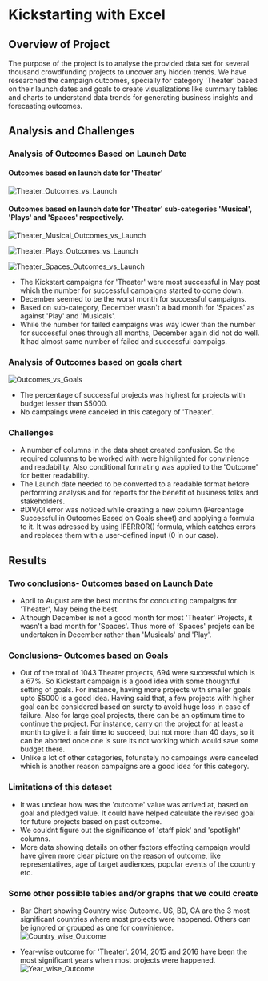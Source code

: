 # **Kickstarting with Excel**

## **Overview of Project**
The purpose of the project is to analyse the provided data set for several thousand crowdfunding projects to uncover any hidden trends. We have researched the campaign outcomes, specially for category 'Theater' based on their launch dates and goals to create visualizations like summary tables and charts to understand data trends for generating business insights and forecasting outcomes. 

## **Analysis and Challenges**
### **Analysis of Outcomes Based on Launch Date**
#### Outcomes based on launch date for 'Theater' 

![Theater_Outcomes_vs_Launch](./Resources/Theater_Outcomes_vs_Launch.png)

#### Outcomes based on launch date for 'Theater' sub-categories 'Musical', 'Plays' and 'Spaces' respectively.

![Theater_Musical_Outcomes_vs_Launch](./Resources/Theater_Musical_Outcomes_vs_Launch.png)

![Theater_Plays_Outcomes_vs_Launch](./Resources/Theater_Plays_Outcomes_vs_Launch.png)

![Theater_Spaces_Outcomes_vs_Launch](./Resources/Theater_Spaces_Outcomes_vs_Launch.png)

* The Kickstart campaigns for 'Theater' were most successful in May post which the number for successful campaigns started to come down.
* December seemed to be the worst month for successful campaigns.
* Based on sub-category, December wasn't a bad month for 'Spaces' as against 'Play' and 'Musicals'.
* While the number for failed campaigns was way lower than the number for successful ones through all months, December again did not do well. It had almost same number of failed and successful campaigs.

### **Analysis of Outcomes based on goals chart**

![Outcomes_vs_Goals](./Resources/Outcomes_vs_Goals.png)

* The percentage of successful projects was highest for projects with budget lesser than $5000.
* No campaings were canceled in this category of 'Theater'.

### **Challenges**
* A number of columns in the data sheet created confusion. So the required columns to be worked with were highlighted for convinience and readability. Also conditional formating was applied to the 'Outcome' for better readability.
* The Launch date needed to be converted to a readable format before performing analysis and for reports for the benefit of business folks and stakeholders.
* #DIV/0! error was noticed while creating a new column (Percentage Successful in Outcomes Based on Goals sheet) and applying a formula to it. It was adressed by using IFERROR() formula, which catches errors and  replaces them with a user-defined input (0 in our case).

## **Results**
### **Two conclusions- Outcomes based on Launch Date**
* April to August are the best months for conducting campaigns for 'Theater', May being the best.
* Although December is not a good month for most 'Theater' Projects, it wasn't a bad month for 'Spaces'. Thus more of 'Spaces' projets can be undertaken in December rather than 'Musicals' and 'Play'.

### **Conclusions- Outcomes based on Goals**
* Out of the total of 1043 Theater projects, 694 were successful which is a 67%. So Kickstart campaign is a good idea with some thoughtful setting of goals. For instance, having more projects with smaller goals upto $5000 is a good idea. Having said that, a few projects with higher goal can be considered based on surety to avoid huge loss in case of failure. Also for large goal projects, there can be an optimum time to continue the project. For instance, carry on the project for at least a month to give it a fair time to succeed; but not more than 40 days, so it can be aborted once one is sure its not working which would save some budget there.  
* Unlike a lot of other categories, fotunately no campaings were canceled which is another reason campaigns are a good idea for this category.

### **Limitations of this dataset**
* It was unclear how was the 'outcome' value was arrived at, based on goal and pledged value. It could have helped calculate the revised goal for future projects based on past outcome.
* We couldnt figure out the significance of 'staff pick' and 'spotlight' columns.
* More data showing details on other factors effecting campaign would have given more clear picture on the reason of outcome, like representatives, age of target audiences, popular events of the country etc.

### **Some other possible tables and/or graphs that we could create**
* Bar Chart showing Country wise Outcome. US, BD, CA are the 3 most significant countries where most projects were happened. Others can be ignored or grouped as one for convinience.
![Country_wise_Outcome](./Resources/Country_wise_Outcome.png)

* Year-wise outcome for 'Theater'. 2014, 2015 and 2016 have been the most significant years when most projects were happened. 
![Year_wise_Outcome](./Resources/Year_wise_Outcome.png)








